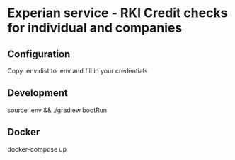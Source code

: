 # Experian service - RKI Credit checks for individual and companies

## Configuration
Copy .env.dist to .env and fill in your credentials

## Development
source .env && ./gradlew bootRun

## Docker
docker-compose up
